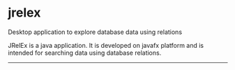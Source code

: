 # jrelex
Desktop application to explore database data using relations

JRelEx is a java application. It is developed on javafx platform and is intended for searching data using database relations.

___